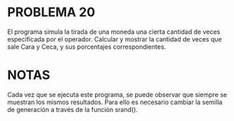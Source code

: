 # PROBLEMA 20

El programa simula la tirada de una moneda una cierta cantidad de veces especificada por el 
operador. Calcular y mostrar la cantidad de veces que sale Cara y Ceca, y sus porcentajes 
correspondientes.
# NOTAS

Cada vez que se ejecuta este programa, se puede observar que siempre se muestran los 
mismos resultados. Para ello es necesario cambiar la semilla de generación a través de la función 
srand().
